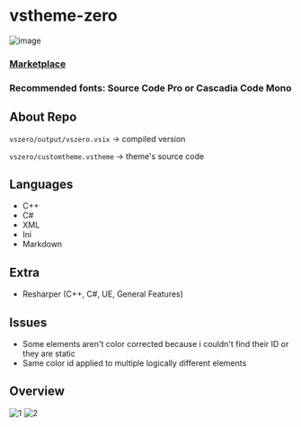 # vstheme-zero 
![image](https://i.imgur.com/9pLrdxt.png)
### [Marketplace](https://marketplace.visualstudio.com/items?itemName=AgitoReiKen.zerovstheme)

### Recommended fonts: Source Code Pro or Cascadia Code Mono

## About Repo
`vszero/output/vszero.vsix` -> compiled version

`vszero/customtheme.vstheme` -> theme's source code 

## Languages
- C++
- C#
- XML
- Ini
- Markdown

## Extra
- Resharper (C++, C#, UE, General Features)

## Issues
- Some elements aren't color corrected because i couldn't find their ID or they are static
- Same color id applied to multiple logically different elements

## Overview
![1](https://i.imgur.com/r6bTXNX.jpg)
![2](https://i.imgur.com/QGkHo4j.jpg)
